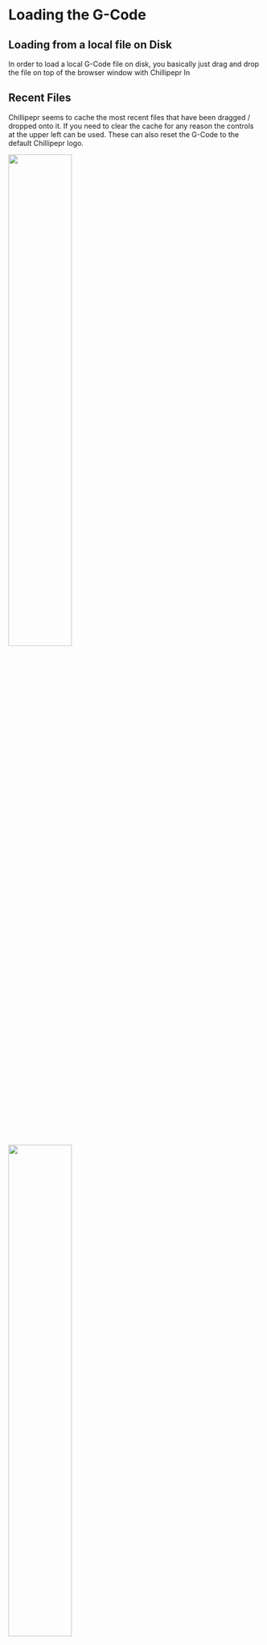 # Loading the G-Code

## Loading from a local file on Disk

In order to load a local G-Code file on disk, you basically just drag and drop the file on top of the browser window with Chillipepr In


## Recent Files

Chillipepr seems to cache the most recent files that have been dragged / dropped onto it.
If you need to clear the cache for any reason the controls at the upper left can be used.
These can also reset the G-Code to the default Chillipepr logo.

<a href="../../images/Milling/Loading-Setup/Loading1.png"><img src="../../images/Milling/Loading-Setup/Loading1.png" height="50%" width="50%" ></a> <br>

<a href="../../images/Milling/Loading-Setup/Loading2.png"><img src="../../images/Milling/Loading-Setup/Loading2.png" height="50%" width="50%" ></a> <br>


## Loading from JSCut

JSCut is an online CAM software for milling simple 2D profiles (i.e. inkscape diagrams similar to the laser cutter)

  * <http://jscut.org/>

From what I understand if JSCut is open at the same time as Chillipepr within the browser, it's possible to use this button to copy the G-Code across without having to export / import files.

<a href="../../images/Milling/Loading-Setup/JSCut1.png"><img src="../../images/Milling/Loading-Setup/JSCut1.png" height="50%" width="50%" ></a> <br>


## Eagle BRD Load

Chillipepr also has support for converting Eagle board files into G-Code.
Personally I'd recommend using FlatCAM instead to load in a gerber file / export the G-Code as this can be used with any app that supports the gerber export format.

<a href="../../images/Milling/Loading-Setup/Eagle1.png"><img src="../../images/Milling/Loading-Setup/Eagle1.png" height="50%" width="50%" ></a> <br>


## Auto Levelling

One of the main problems with milling PCB's is that the copper board tends not to be completely flat.
So you end up ether milling too much and making a mess of the board, or not enough missing some parts of the board.

One way around this is to use an inductive proximity sensor to take measurements of the copper board relative to the milling head.
Typically, this is wired into Z-Min I think on the board. This can then be used as an offset to the milling profile to compensate for an uneven Copper board.

It should be mentioned that other software such as FlatCAM also have these features inbuilt as well as double sided board support, although I have yet to try this out (since we don't have a sensor wired in just yet)

I spotted this online tutorial here

  * <https://www.youtube.com/watch?v=6WNE3E1ZZYY>

<a href="../../images/Milling/Loading-Setup/AutoLevel1.png"><img src="../../images/Milling/Loading-Setup/AutoLevel1.png" height="50%" width="50%" ></a> <br>

